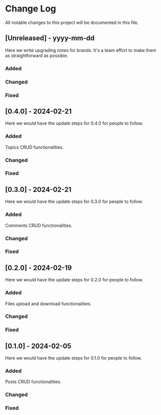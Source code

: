 
# Change Log
All notable changes to this project will be documented in this file.
 
 
## [Unreleased] - yyyy-mm-dd
 
Here we write upgrading notes for brands. It's a team effort to make them as
straightforward as possible.
 
### Added
 
### Changed
 
### Fixed
 
## [0.4.0] - 2024-02-21
  
Here we would have the update steps for 0.4.0 for people to follow.
 
### Added

Topics CRUD functionalities.
 
### Changed
 
### Fixed
 
## [0.3.0] - 2024-02-21
  
Here we would have the update steps for 0.3.0 for people to follow.
 
### Added

Comments CRUD functionalities.
 
### Changed
 
### Fixed

## [0.2.0] - 2024-02-19
  
Here we would have the update steps for 0.2.0 for people to follow.
 
### Added

Files upload and download functionalities.
 
### Changed
 
### Fixed

## [0.1.0] - 2024-02-05
  
Here we would have the update steps for 0.1.0 for people to follow.
 
### Added

Posts CRUD functionalities.
 
### Changed
 
### Fixed